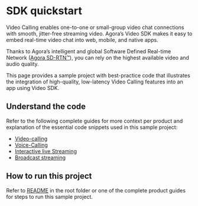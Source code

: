 # SDK quickstart

Video Calling enables one-to-one or small-group video chat connections with smooth, jitter-free streaming video. Agora’s Video SDK makes it easy to embed real-time video chat into web, mobile, and native apps.

Thanks to Agora’s intelligent and global Software Defined Real-time Network ([Agora SD-RTN™](https://docs.agora.io/en/video-calling/overview/core-concepts#agora-sd-rtn)), you can rely on the highest available video and audio quality.

This page provides a sample project with best-practice code that illustrates the integration of high-quality, low-latency Video Calling features into an app using Video SDK.

## Understand the code

Refer to the following complete guides for more context per product and explanation of the essential code snippets used in this sample project:

* [Video-calling](https://docs.agora.io/en/video-calling/get-started/get-started-sdk?platform=android)
* [Voice-Calling](https://docs.agora.io/en/voice-calling/get-started/get-started-sdk?platform=android)
* [Interactive live Streaming](https://docs.agora.io/en/interactive-live-streaming/get-started/get-started-sdk?platform=android)
* [Broadcast streaming](https://docs.agora.io/en/broadcast-streaming/get-started/get-started-sdk?platform=android)


## How to run this project

Refer to [README](../README.md) in the root folder or one of the complete product guides for steps to run this sample project.